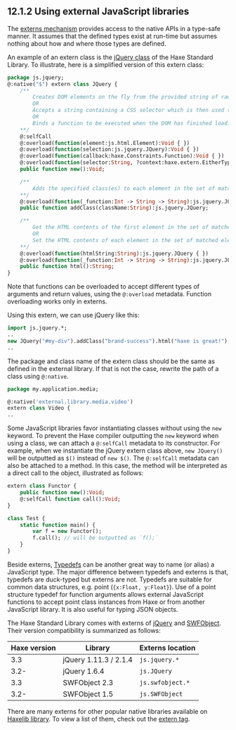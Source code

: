 ## 12.1.2 Using external JavaScript libraries

The [externs mechanism](lf-externs.md) provides access to the native APIs in a type-safe manner. It assumes that the defined types exist at run-time but assumes nothing about how and where those types are defined. 

An example of an extern class is the [jQuery class](https://github.com/HaxeFoundation/haxe/blob/development/std/js/jquery/JQuery.hx) of the Haxe Standard Library. 
To illustrate, here is a simplified version of this extern class:

```haxe
package js.jquery;
@:native("$") extern class JQuery {
	/**
		Creates DOM elements on the fly from the provided string of raw HTML.
		OR
		Accepts a string containing a CSS selector which is then used to match a set of elements.
		OR
		Binds a function to be executed when the DOM has finished loading.
	**/
	@:selfCall
	@:overload(function(element:js.html.Element):Void { })
	@:overload(function(selection:js.jquery.JQuery):Void { })
	@:overload(function(callback:haxe.Constraints.Function):Void { })
	@:overload(function(selector:String, ?context:haxe.extern.EitherType<js.html.Element, js.jquery.JQuery>):Void { })
	public function new():Void;

	/**
		Adds the specified class(es) to each element in the set of matched elements.
	**/
	@:overload(function(_function:Int -> String -> String):js.jquery.JQuery { })
	public function addClass(className:String):js.jquery.JQuery;

	/**
		Get the HTML contents of the first element in the set of matched elements.
		OR
		Set the HTML contents of each element in the set of matched elements.
	**/
	@:overload(function(htmlString:String):js.jquery.JQuery { })
	@:overload(function(_function:Int -> String -> String):js.jquery.JQuery { })
	public function html():String;
}
```

Note that functions can be overloaded to accept different types of arguments and return values, using the `@:overload` metadata. Function overloading works only in externs.

Using this extern, we can use jQuery like this:

```haxe
import js.jquery.*;
..
new JQuery("#my-div").addClass("brand-success").html("haxe is great!");
..
```

The package and class name of the extern class should be the same as defined in the external library. If that is not the case, rewrite the path of a class using `@:native`.

```haxe
package my.application.media;

@:native('external.library.media.video')
extern class Video {
..
```

Some JavaScript libraries favor instantiating classes without using the `new` keyword. To prevent the Haxe compiler outputting the `new` keyword when using a class, we can attach a `@:selfCall` metadata to its constructor. For example, when we instantiate the jQuery extern class above, `new JQuery()` will be outputted as `$()` instead of `new $()`. The `@:selfCall` metadata can also be attached to a method. In this case, the method will be interpreted as a direct call to the object, illustrated as follows:

```haxe
extern class Functor {
	public function new():Void;
	@:selfCall function call():Void;
}

class Test {
	static function main() {
		var f = new Functor();
		f.call(); // will be outputted as `f();`
	}
}
```

Beside externs, [Typedefs](type-system-typedef.md) can be another great way to name (or alias) a JavaScript type. The major difference between typedefs and externs is that, typedefs are duck-typed but externs are not. Typedefs are suitable for common data structures, e.g. point (`{x:Float, y:Float}`). Use of a point structure typedef for function arguments allows external JavaScript functions to accept point class instances from Haxe or from another JavaScript library. It is also useful for typing JSON objects.

The Haxe Standard Library comes with externs of [jQuery](https://jquery.com/) and [SWFObject](http://blog.deconcept.com/swfobject/). Their version compatibility is summarized as follows:

Haxe version  | Library                | Externs location 
 --- | --- | ---
3.3           | jQuery 1.11.3 / 2.1.4  | <code>js.jquery.*</code> 
3.2-          | jQuery 1.6.4           | <code>js.JQuery</code> 
3.3           | SWFObject 2.3          | <code>js.swfobject.*</code> 
3.2-          | SWFObject 1.5          | <code>js.SWFObject</code> 
 

There are many externs for other popular native libraries available on [Haxelib library](haxelib.md). To view a list of them, check out the [extern tag](http://lib.haxe.org/t/extern/).
